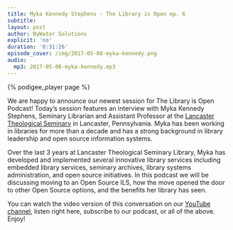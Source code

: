 ```yaml
---
title: Myka Kennedy Stephens - The Library is Open ep. 6
subtitle:
layout: post
author: ByWater Solutions
explicit: 'no'
duration: '0:31:26'
episode_cover: /img/2017-05-08-myka-kennedy.png
audio:
  mp3: 2017-05-08-myka-kennedy.mp3
---
```


{% podigee_player page %}

We are happy to announce our newest session for The Library is Open Podcast! Today’s session features an interview with Myka Kennedy Stephens, Seminary Librarian and Assistant Professor at the [Lancaster Theological Seminary](https://lancasterseminary.edu/) in Lancaster, Pennsylvania. Myka has been working in libraries for more than a decade and has a strong background in library leadership and open source information systems.

Over the last 3 years at Lancaster Theological Seminary Library, Myka has developed and implemented several innovative library services including embedded library services, seminary archives, library systems administration, and open source initiatives. In this podcast we will be discussing moving to an Open Source ILS, how the move opened the door to other Open Source options, and the benefits her library has seen.

You can watch the video version of this conversation on our [YouTube channel](https://www.youtube.com/playlist?list=PLV_OXyJ1D3Bi8zmgDWnaDz2d35FkC6j-v), listen right here, subscribe to our podcast, or all of the above. Enjoy!
